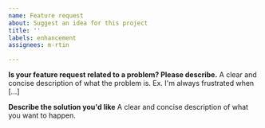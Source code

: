 ```yaml
---
name: Feature request
about: Suggest an idea for this project
title: ''
labels: enhancement
assignees: m-rtin

---
```


**Is your feature request related to a problem? Please describe.**
A clear and concise description of what the problem is. Ex. I'm always frustrated when [...]

**Describe the solution you'd like**
A clear and concise description of what you want to happen.
